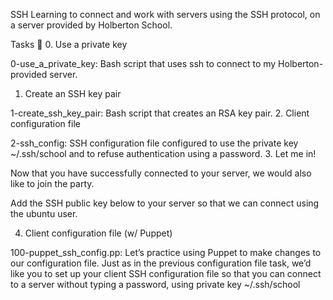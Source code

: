 SSH
Learning to connect and work with servers using the SSH protocol, on a server provided by Holberton School.

Tasks 📃
0. Use a private key

0-use_a_private_key: Bash script that uses ssh to connect to my Holberton-provided server.
1. Create an SSH key pair

1-create_ssh_key_pair: Bash script that creates an RSA key pair.
2. Client configuration file

2-ssh_config: SSH configuration file configured to use the private key ~/.ssh/school and to refuse authentication using a password.
3. Let me in!

Now that you have successfully connected to your server, we would also like to join the party.

Add the SSH public key below to your server so that we can connect using the ubuntu user.

4. Client configuration file (w/ Puppet)

100-puppet_ssh_config.pp: Let’s practice using Puppet to make changes to our configuration file. Just as in the previous configuration file task, we’d like you to set up your client SSH configuration file so that you can connect to a server without typing a password, using private key ~/.ssh/school
